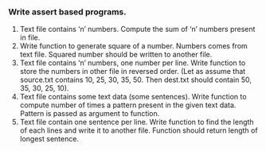 ### **Write assert based programs.**
1.	Text file contains ‘n’ numbers. Compute the sum of ‘n’ numbers present in file.
2.	Write function to generate square of a number. Numbers comes from text file. Squared number should be written to another file.
3.	Text file contains ‘n’ numbers, one number per line. Write function to store the numbers in other file in reversed order. (Let as assume that source.txt contains 10, 25, 30, 35, 50. Then dest.txt should contain 50, 35, 30, 25, 10).
4.	Text file contains some text data (some sentences). Write function to compute number of times a pattern present in the given text data. Pattern is passed as argument to function.
5.	Text file contain one sentence per line. Write function to find the length of each lines and write it to another file. Function should return length of longest sentence.
